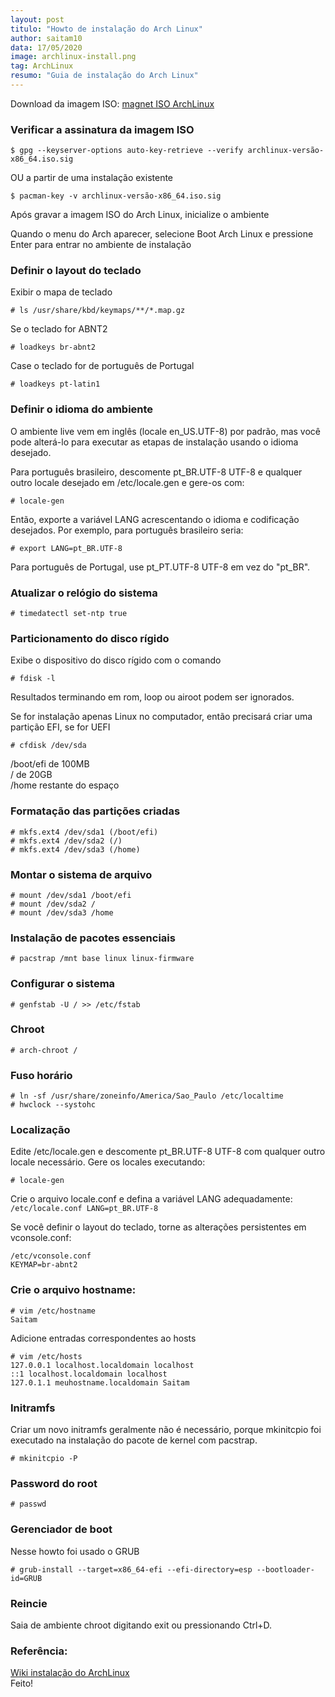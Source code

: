 ```yaml
---
layout: post
titulo: "Howto de instalação do Arch Linux"
author: saitam10
data: 17/05/2020
image: archlinux-install.png
tag: ArchLinux
resumo: "Guia de instalação do Arch Linux"
---
```

Download da imagem ISO: [magnet ISO ArchLinux](magnet:?xt=urn:btih:f95c371d5609d15f6615139be84edbb5b94a79bc&dn=archlinux-2020.05.01-x86_64.iso&tr=udp://tracker.archlinux.org:6969&tr=http://tracker.archlinux.org:6969/announce)

### Verificar a assinatura da imagem ISO

`$ gpg --keyserver-options auto-key-retrieve --verify archlinux-versão-x86_64.iso.sig`

OU a partir de uma instalação existente

`$ pacman-key -v archlinux-versão-x86_64.iso.sig`

Após gravar a imagem ISO do Arch Linux, inicialize o ambiente

Quando o menu do Arch aparecer, selecione Boot Arch Linux e pressione Enter para entrar no ambiente de instalação

### Definir o layout do teclado

Exibir o mapa de teclado

`# ls /usr/share/kbd/keymaps/**/*.map.gz`

Se o teclado for ABNT2

`# loadkeys br-abnt2`

Case o teclado for de português de Portugal

`# loadkeys pt-latin1`

### Definir o idioma do ambiente

O ambiente live vem em inglês (locale en\_US.UTF-8) por padrão, mas você pode alterá-lo para executar as etapas de instalação usando o idioma desejado.

Para português brasileiro, descomente pt\_BR.UTF-8 UTF-8 e qualquer outro locale desejado em /etc/locale.gen e gere-os com:

`# locale-gen`

Então, exporte a variável LANG acrescentando o idioma e codificação desejados. Por exemplo, para português brasileiro seria:

`# export LANG=pt_BR.UTF-8`

Para português de Portugal, use pt\_PT.UTF-8 UTF-8 em vez do "pt\_BR".

### Atualizar o relógio do sistema

`# timedatectl set-ntp true`

### Particionamento do disco rígido

Exibe o dispositivo do disco rígido com o comando

`# fdisk -l`

Resultados terminando em rom, loop ou airoot podem ser ignorados.

Se for instalação apenas Linux no computador, então precisará criar uma partição EFI, se for UEFI

`# cfdisk /dev/sda`

/boot/efi de 100MB  
/ de 20GB  
/home restante do espaço

### Formatação das partições criadas

```
# mkfs.ext4 /dev/sda1 (/boot/efi)
# mkfs.ext4 /dev/sda2 (/)
# mkfs.ext4 /dev/sda3 (/home)
```

### Montar o sistema de arquivo

```
# mount /dev/sda1 /boot/efi
# mount /dev/sda2 /
# mount /dev/sda3 /home
```

### Instalação de pacotes essenciais

`# pacstrap /mnt base linux linux-firmware`

### Configurar o sistema

`# genfstab -U / >> /etc/fstab`

### Chroot

`# arch-chroot /`

### Fuso horário

```
# ln -sf /usr/share/zoneinfo/America/Sao_Paulo /etc/localtime
# hwclock --systohc
```

### Localização

Edite /etc/locale.gen e descomente pt\_BR.UTF-8 UTF-8 com qualquer outro locale necessário. Gere os locales executando:

`# locale-gen`

Crie o arquivo locale.conf e defina a variável LANG adequadamente: `/etc/locale.conf LANG=pt_BR.UTF-8`

Se você definir o layout do teclado, torne as alterações persistentes em vconsole.conf:

```
/etc/vconsole.conf  
KEYMAP=br-abnt2
```

### Crie o arquivo hostname:

```
# vim /etc/hostname
Saitam
```

Adicione entradas correspondentes ao hosts

```
# vim /etc/hosts
127.0.0.1 localhost.localdomain localhost  
::1 localhost.localdomain localhost  
127.0.1.1 meuhostname.localdomain Saitam
```

### Initramfs

Criar um novo initramfs geralmente não é necessário, porque mkinitcpio foi executado na instalação do pacote de kernel com pacstrap.

`# mkinitcpio -P`

### Password do root

`# passwd`

### Gerenciador de boot

Nesse howto foi usado o GRUB

```
# grub-install --target=x86_64-efi --efi-directory=esp --bootloader-id=GRUB
```

### Reincie

Saia de ambiente chroot digitando exit ou pressionando Ctrl+D.

### Referência:

  
[Wiki instalação do ArchLinux](https://wiki.archlinux.org/index.php/Installation_guide)  
Feito!